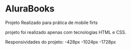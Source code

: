 # AluraBooks
Projeto Realizado para prática de mobile firts

projeto foi realizado apenas com tecnologias HTML e CSS.

Responsividades do projeto: 
-428px
-1024px
-1728px
